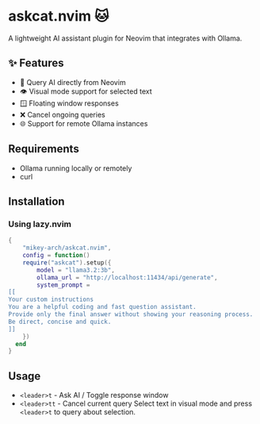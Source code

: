 # askcat.nvim 🐱

A lightweight AI assistant plugin for Neovim that integrates with Ollama.

## ✨ Features
- 🤖 Query AI directly from Neovim
- 👁️ Visual mode support for selected text
- 🪟 Floating window responses  
- ❌ Cancel ongoing queries
- 🌐 Support for remote Ollama instances

## Requirements
- Ollama running locally or remotely
- curl

## Installation

### Using lazy.nvim
```lua
{
    "mikey-arch/askcat.nvim",
    config = function()
    require("askcat").setup({
        model = "llama3.2:3b",
        ollama_url = "http://localhost:11434/api/generate",
        system_prompt = 
[[
Your custom instructions
You are a helpful coding and fast question assistant.
Provide only the final answer without showing your reasoning process.
Be direct, concise and quick.
]]
    })
  end
}
```

## Usage

- `<leader>t` - Ask AI / Toggle response window
- `<leader>tt` - Cancel current query
Select text in visual mode and press `<leader>t` to query about selection.

